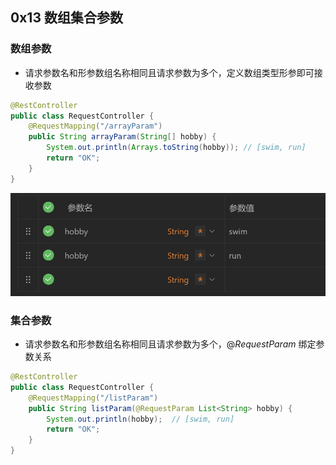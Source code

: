## 0x13 数组集合参数

### 数组参数

- 请求参数名和形参数组名称相同且请求参数为多个，定义数组类型形参即可接收参数

```java
@RestController
public class RequestController {
    @RequestMapping("/arrayParam")
    public String arrayParam(String[] hobby) {
        System.out.println(Arrays.toString(hobby)); // [swim, run]
        return "OK";
    }
}
```

![0x13 数组参数](../assets/0x13%20数组参数.png)

### 集合参数

- 请求参数名和形参数组名称相同且请求参数为多个，$@RequestParam$ 绑定参数关系

```java
@RestController
public class RequestController {
    @RequestMapping("/listParam")
    public String listParam(@RequestParam List<String> hobby) {
        System.out.println(hobby);  // [swim, run]
        return "OK";
    }
}
```